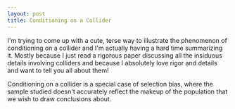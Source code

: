 ```yaml
---
layout: post
title: Conditioning on a Collider
---
```


I'm trying to come up with a cute, terse way to illustrate the phenomenon of conditioning on a collider and I'm actually having a hard time summarizing it.  Mostly because I just read a rigorous paper discussing all the insiduous details involving colliders and because I absolutely love rigor and details and want to tell you all about them! 

Conditioning on a collider is a special case of selection bias, where the sample studied doesn't accurately reflect the makeup of the population that we wish to draw conclusions about.
